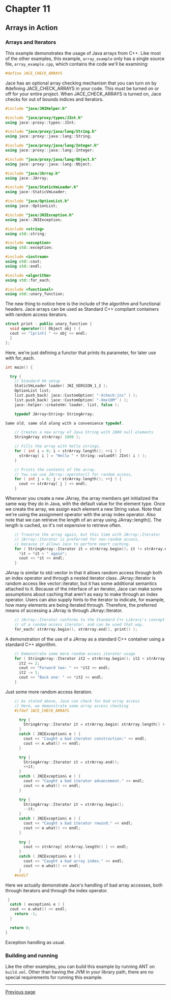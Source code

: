 # Chapter 11
## Arrays in Action


### Arrays and Iterators

This example demonstrates the usage of Java arrays from C++. Like most of the other examples, this example, `array_example` only has
a single source file, `array_example.cpp`, which contains the code we'll be examining:

```c++
#define JACE_CHECK_ARRAYS 
```

Jace has an optional array checking mechanism that you can turn on by #defining JACE_CHECK_ARRAYS in your code. This must be turned
on or off for your entire project. When JACE_CHECK_ARRAYS is turned on, Jace checks for out of bounds indices and iterators.

```c++
#include "jace/JNIHelper.h"

#include "jace/proxy/types/JInt.h"
using jace::proxy::types::JInt;

#include "jace/proxy/java/lang/String.h"
using jace::proxy::java::lang::String;

#include "jace/proxy/java/lang/Integer.h"
using jace::proxy::java::lang::Integer;

#include "jace/proxy/java/lang/Object.h"
using jace::proxy::java::lang::Object;

#include "jace/JArray.h"
using jace::JArray;

#include "jace/StaticVmLoader.h"
using jace::StaticVmLoader;

#include "jace/OptionList.h"
using jace::OptionList;

#include "jace/JNIException.h"
using jace::JNIException;

#include <string>
using std::string;

#include <exception>
using std::exception;

#include <iostream>
using std::cout;
using std::endl;

#include <algorithm>
using std::for_each;

#include <functional>
using std::unary_function;
```

The new thing to notice here is the include of the algorithm and functional headers. Jace arrays can be used as Standard C++
compliant containers with random access iterators.

```c++
struct print : public unary_function {
  void operator()( Object obj ) {
  cout << "[print] " << obj << endl;
  }
}; 
```

Here, we're just defining a functor that prints its parameter, for later use with for_each.

```c++
int main() {

  try {
    // Standard Vm setup
    StaticVmLoader loader( JNI_VERSION_1_2 );
    OptionList list;
    list.push_back( jace::CustomOption( "-Xcheck:jni" ) );
    list.push_back( jace::CustomOption( "-Xmx16M" ) );
    jace::helper::createVm( loader, list, false );

    typedef JArray<String> StringArray; 

Same old, same old along with a convenience typedef.

    // Creates a new array of Java String with 1000 null elements
    StringArray strArray( 1000 );

    // Fills the array with hello strings.
    for ( int i = 0; i < strArray.length(); ++i ) {
      strArray[ i ] = "Hello " + String::valueOf( JInt( i ) );
    }

    // Prints the contents of the array.
    // You can use JArray::operator[] for random access,
    for ( int j = 0; j < strArray.length(); ++j ) {
      cout << strArray[ j ] << endl;
    } 
```

Whenever you create a new JArray, the array members get initialized the same way they do in Java, with the default value for the
element type. Once we create the array, we assign each element a new String value. Note that we're using the assignment operator with
the array index operator. Also note that we can retrieve the length of an array using JArray::length(). The length is cached, so it's
not expensive to retrieve often.

```c++
    // Traverse the array again, but this time with JArray::Iterator
    // JArray::Iterator is preferred for non-random access,
    // because it allows Jace to perform smart caching.
    for ( StringArray::Iterator it = strArray.begin(); it != strArray.end(); ++it ) {
      *it = *it + " again";
      cout << *it << endl;
    } 
```

JArray is similar to std::vector in that it allows random access through both an index operator and through a nested iterator class.
JArray::Iterator is random access like vector::iterator, but it has some additional semantics attached to it. Because of the interface
of an iterator, Jace can make some assumptions about caching that aren't as easy to make through an index operator. Users can also
supply hints to the iterator to indicate, for example, how many elements are being iterated through. Therefore, the preferred means of
accessing a JArray is through JArray::Iterator.

```c++
    // JArray::Iterator conforms to the Standard C++ Library's concept
    // of a random access iterator, and can be used that way.
    for_each( strArray.begin(), strArray.end(), print() ); 
```

A demonstration of the use of a JArray as a standard C++ container using a standard C++ algorithm.

```c++
    // Demonstrate some more random access iterator usage
    for ( StringArray::Iterator it2 = strArray.begin(); it2 < strArray.end() - 2; ) {
      it2 += 2;
      cout << "Forward two: " << *it2 << endl;
      it2 -= 1;
      cout << "Back one: " << *it2 << endl;
    } 
```

Just some more random access iteration.

```c++
    // As stated above, Jace can check for bad array access
    // Here, we demonstrate some array access checking
    #ifdef JACE_CHECK_ARRAYS

      try {
        StringArray::Iterator it = strArray.begin( strArray.length() + 1 );
      }
      catch ( JNIException& e ) {
        cout << "Caught a bad iterator construction:" << endl;
        cout << e.what() << endl;
      }

      try {
        StringArray::Iterator it = strArray.end();
        ++it;
      }
      catch ( JNIException& e ) {
        cout << "Caught a bad iterator advancement." << endl;
        cout << e.what() << endl;
      }

      try {
        StringArray::Iterator it = strArray.begin();
        --it;
      }
      catch ( JNIException& e ) {
        cout << "Caught a bad iterator rewind." << endl;
        cout << e.what() << endl;
      }
 
      try {
        cout << strArray[ strArray.length() ] << endl;
      }
      catch ( JNIException& e ) {
        cout << "Caught a bad array index." << endl;
        cout << e.what() << endl;
      }
    #endif 
```

Here we actually demonstrate Jace's handling of bad array accesses, both through iterators and through the index operator.

```c++
 }
  catch ( exception& e ) {
  cout << e.what() << endl;
    return -1;
  }

  return 0;
} 
```

Exception handling as usual.

### Building and running

Like the other examples, you can build this example by running ANT on `build.xml`. Other than having the JVM in your library path,
there are no special requirements for running this example.

----
[Previous page](Chapter_10.md)
